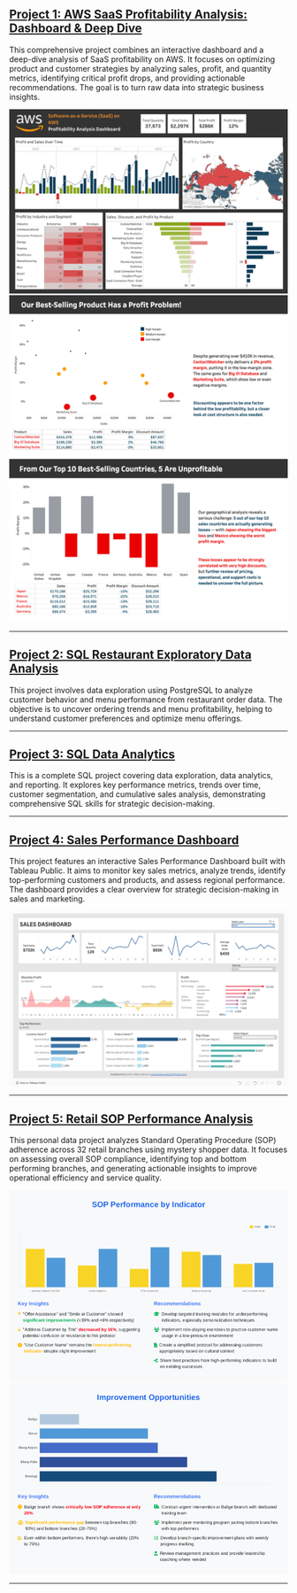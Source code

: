 ## [Project 1: AWS SaaS Profitability Analysis: Dashboard & Deep Dive](https://github.com/Andiniwahyu/SaaS-AWS-Profitability-Analysis)

This comprehensive project combines an interactive dashboard and a deep-dive analysis of SaaS profitability on AWS. It focuses on optimizing product and customer strategies by analyzing sales, profit, and quantity metrics, identifying critical profit drops, and providing actionable recommendations. The goal is to turn raw data into strategic business insights.

![AWS Dashboard Preview](portfolio_images/DashboardAWS.png)
![Data Storytelling Preview](portfolio_images/DataStorytelling1.png)
![Data Storytelling Preview](portfolio_images/DataStorytelling2.png)

---

## [Project 2: SQL Restaurant Exploratory Data Analysis](https://github.com/Andiniwahyu/Restaurant-SQL-Data-Exploration-Project)

This project involves data exploration using PostgreSQL to analyze customer behavior and menu performance from restaurant order data. The objective is to uncover ordering trends and menu profitability, helping to understand customer preferences and optimize menu offerings.

---

## [Project 3: SQL Data Analytics](https://github.com/Andiniwahyu/SQL-data-analytics)

This is a complete SQL project covering data exploration, data analytics, and reporting. It explores key performance metrics, trends over time, customer segmentation, and cumulative sales analysis, demonstrating comprehensive SQL skills for strategic decision-making.

---

## [Project 4: Sales Performance Dashboard](https://github.com/Andiniwahyu/Tableau-Sales-Dashboard)

This project features an interactive Sales Performance Dashboard built with Tableau Public. It aims to monitor key sales metrics, analyze trends, identify top-performing customers and products, and assess regional performance. The dashboard provides a clear overview for strategic decision-making in sales and marketing.

![Sales Dashboard Preview](portfolio_images/SalesDashboard.png)

---

## [Project 5: Retail SOP Performance Analysis](https://github.com/Andiniwahyu/SOP-performance)

This personal data project analyzes Standard Operating Procedure (SOP) adherence across 32 retail branches using mystery shopper data. It focuses on assessing overall SOP compliance, identifying top and bottom performing branches, and generating actionable insights to improve operational efficiency and service quality.

![Retail SOP Analysis Preview](portfolio_images/RetailSOP1.png)
![Retail SOP Analysis Preview](portfolio_images/RetailSOP2.png)

---


